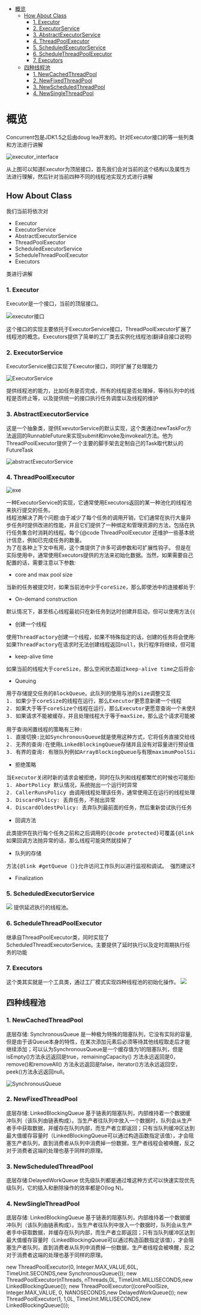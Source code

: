 <!-- TOC -->

- [概览](#%E6%A6%82%E8%A7%88)
  - [How About Class](#how-about-class)
    - [1. Executor](#1-executor)
    - [2. ExecutorService](#2-executorservice)
    - [3. AbstractExecutorService](#3-abstractexecutorservice)
    - [4. ThreadPoolExecutor](#4-threadpoolexecutor)
    - [5. ScheduledExecutorService](#5-scheduledexecutorservice)
    - [6. ScheduleThreadPoolExecutor](#6-schedulethreadpoolexecutor)
    - [7. Executors](#7-executors)
  - [四种线程池](#%E5%9B%9B%E7%A7%8D%E7%BA%BF%E7%A8%8B%E6%B1%A0)
    - [1. NewCachedThreadPool](#1-newcachedthreadpool)
    - [2. NewFixedThreadPool](#2-newfixedthreadpool)
    - [3. NewScheduledThreadPool](#3-newscheduledthreadpool)
    - [4. NewSingleThreadPool](#4-newsinglethreadpool)

<!-- /TOC -->

# 概览

Concurrent包是JDK1.5之后由doug lea开发的。针对Executor接口的等一些列类和方法进行讲解

![executor_interface](images/Executor_interface.jpg)

从上图可以知道Executor为顶层接口，首先我们会对当前的这个结构以及属性方法进行理解，然后针对当前四种不同的线程池实现方式进行讲解

## How About Class

我们当前将依次对

* Executor
* ExecutorService
* AbstractExecutorService
* ThreadPoolExecutor
* ScheduledExecutorService
* ScheduleThreadPoolExecutor
* Executors

类进行讲解

### 1. Executor

Executor是一个接口，当前的顶层接口。

![executor接口](images/Executor_class.jpg)

这个接口的实现主要依托于ExecutorService接口，ThreadPoolExecutor扩展了线程池的概念。Executors提供了简单的工厂类去实例化线程池(翻译自接口说明)

### 2. ExecutorService

ExecutorService接口实现了Executor接口，同时扩展了处理能力

![ExecutorService](images/ExecutorService_class.jpg)

提供线程池的能力，比如任务是否完成，所有的线程是否处理掉，等待队列中的线程是否终止等，以及提供统一的接口执行任务调度以及线程的维护

### 3. AbstractExecutorService

这是一个抽象类，提供ExevutorService的默认实现，这个类通过newTaskFor方法返回的RunnableFuture来实现submit和invoke及invokeall方法。他为ThreadPoolExecutor提供了一个主要的脚手架去定制自己的Task取代默认的FutureTask

![abstractExecutorService](images/AbstractExecutorService_class.jpg)

### 4. ThreadPoolExecutor

![exe](images/ThreadPoolExecutor.jpg)

一种ExecutorService的实现，它通常使用Executors返回的某一种池化的线程池来执行提交的任务。  
线程池解决了两个问题:由于减少了每个任务的调用开销，它们通常在执行大量异步任务时提供改进的性能，并且它们提供了一种绑定和管理资源的方法，包括在执行任务集合时消耗的线程。每个{@code ThreadPoolExecutor 还维护一些基本统计信息，例如已完成任务的数量。  
为了在各种上下文中有用，这个类提供了许多可调参数和可扩展性钩子。 但是在实际使用中，通常使用Executors提供的方法来初始化数据。当然，如果需要自己配置的话，需要注意以下参数:

* core and max pool size

<pre>
当新的任务被提交时，如果当前池中少于coreSize，那么即使池中的连接都处于空闲状态依然会创建新的线程来处理。如果当前池中的线程数大于coreSize小于max size，只有当阻塞队列满了之后才新创建线程。
</pre>

* On-demand construction

<pre>
默认情况下，甚至核心线程最初只在新任务到达时创建并启动，但可以使用方法{@link #prestartCoreThread}或{@link #prestartAllCoreThreads}动态覆盖。 如果使用非空队列构造池，则可能需要预启动线程。
</pre>

* 创建一个线程

<pre>
使用ThreadFactory创建一个线程，如果不特殊指定的话，创建的任务将会使用相同的分组和权限、并且是非守护状态  
如果ThreadFactory在请求时无法创建线程返回null，执行程序将继续，但可能无法执行任何任务。Thread应该拥有修改线程的权限。 如果使用池的工作线程或其他线程不具备此功能权限，服务可能会降级：配置更改可能不会及时生效，关机池可能会保留在可以终止但未完成的状态。
</pre>

* keep-alive time

<pre>
如果当前的线程大于coreSize，那么空闲状态超过keep-alive time之后将会被回收掉。如果设置allowCoreThreadTimeOut为true，那么如果keepAliveTime不为零，那么所有的线程都可能被回收掉
</pre>

* Queuing

<pre>
用于存储提交任务的BlockQueue。此队列的使用与池的size调整交互
1. 如果少于coreSize的线程在运行，那么Executor更愿意新建一个线程
2. 如果大于等于coreSize个线程在运行，那么Executor更愿意查询一个未使用的线程
3. 如果请求不能被缓存，并且处理线程大于等于maxSize，那么这个请求可能被丢弃

用于查询闲置线程的策略有三种:
1. 直接切换:比如SynchronousQueue就是使用这种方式，它将任务直接交给线程处理，而不去保存他们。在这种情况下，如果当前没有可用的线程，那么查询空置线程的任务就会失败，所以就直接创建一个线程。此策略在处理可能具有内部依赖性的请求集时避免了锁定。直接切换的话一般需要不对最大值进行设置以避免任务被拒绝掉。这也可以理解为当命令继续平均到达的速度超过可以处理的速度时，无限制的线程增长。
2. 无界的查询:在使用LinkedBlockingQueue存储并且没有对容量进行预设值，当所有corePoolSize线程忙时，导致新任务在队列中等待。所以在等待队列满之前，队列中只有coreSize个线程在处理。这可能导致  当命令继续以比处理命令更快的速度到达时，无限制的工作队列增长。
3. 有界的查询: 有限队列例如ArrayBlockingQueue与有限maximumPoolSizes一起使用时有助于防止资源耗尽，但可能更难以调整和控制。 队列大小和最大池大小可以相互影响：使用大型队列和小型池，将会导致CPU使用率降低，OS资源和上下文切换开销，但可能导致人为的低吞吐量。 如果任务经常阻塞（例如，如果它们是I / O绑定的），系统可能能够为您提供比您允许的更多线程的时间。 使用小队列通常需要更大的池大小，这会使CPU更加繁忙，但可能会遇到不可接受的调度开销，这也会降低吞吐量
</pre>

* 拒绝策略

<pre>
当Executor关闭时新的请求会被拒绝，同时在队列和线程都繁忙的时候也可能拒绝。总共有四种拒绝策略:
1. AbortPolicy 默认情况，系统抛出一个运行时异常
2. CallerRunsPolicy 由调用线程处理该任务，通常使用正在运行的线程处理当前的请求，这可能降低当前运行效率
3. DiscardPolicy: 丢弃任务，不抛出异常
4. DiscardOldestPolicy: 丢弃队列最前面的任务，然后重新尝试执行任务
</pre>

* 回调方法

<pre>
此类提供在执行每个任务之前和之后调用的{@code protected}可覆盖{@link #beforeExecute（Thread，Runnable）}和{@link #afterExecute（Runnable，Throwable）}方法。这些可以用来操纵执行环境; 例如，重新初始化ThreadLocals，收集统计信息或添加日志条目。 此外，可以重写方法{@link #terminated}以执行Executor完全终止后需要执行的任何特殊处理。
如果回调方法抛异常的话，那么线程可能突然就挂掉了
</pre>

* 队列的存储

<pre>
方法{@link #getQueue（）}允许访问工作队列以进行监视和调试。 强烈建议不要将此方法用于任何其他目的。 当大量排队的任务被取消时，两个提供的方法{@link #remove（Runnable）}和{@link #purge}可用于协助存储回收。
</pre>

* Finalization

### 5. ScheduledExecutorService

![](images/ScheduledExecutorService_class.jpg)
提供延迟执行的线程池。

### 6. ScheduleThreadPoolExecutor

继承自ThreadPoolExecutor类，同时实现了ScheduledThreadExecutorService。主要提供了延时执行以及定时周期执行任务的功能

### 7. Executors

这个类其实就是一个工具类，通过工厂模式实现四种线程池的初始化操作。
![](images/Executors_class.jpg)


## 四种线程池

### 1. NewCachedThreadPool

底层存储: SynchronousQueue 是一种极为特殊的阻塞队列，它没有实际的容量,但是由于该Queue本身的特性，在某次添加元素后必须等待其他线程取走后才能继续添加；可以认为SynchronousQueue是一个缓存值为1的阻塞队列，但是 isEmpty()方法永远返回是true，remainingCapacity() 方法永远返回是0，remove()和removeAll() 方法永远返回是false，iterator()方法永远返回空，peek()方法永远返回null。

![SynchronousQueue](images/SynchronousQueue_class.jpg)

### 2. NewFixedThreadPool

底层存储: LinkedBlockingQueue 基于链表的阻塞队列，内部维持着一个数据缓冲队列（该队列由链表构成）。当生产者往队列中放入一个数据时，队列会从生产者手中获取数据，并缓存在队列内部，而生产者立即返回；只有当队列缓冲区达到最大值缓存容量时（LinkedBlockingQueue可以通过构造函数指定该值），才会阻塞生产者队列，直到消费者从队列中消费掉一份数据，生产者线程会被唤醒，反之对于消费者这端的处理也基于同样的原理。

### 3. NewScheduledThreadPool

底层存储:DelayedWorkQueue 优先级队列都是通过堆这种方式可以快速实现优先级队列，它的插入和删除操作的效率都是O(log N)。

### 4. NewSingleThreadPool

底层存储: LinkedBlockingQueue 基于链表的阻塞队列，内部维持着一个数据缓冲队列（该队列由链表构成）。当生产者往队列中放入一个数据时，队列会从生产者手中获取数据，并缓存在队列内部，而生产者立即返回；只有当队列缓冲区达到最大值缓存容量时（LinkedBlockingQueue可以通过构造函数指定该值），才会阻塞生产者队列，直到消费者从队列中消费掉一份数据，生产者线程会被唤醒，反之对于消费者这端的处理也基于同样的原理。

new ThreadPoolExecutor(0, Integer.MAX_VALUE,60L, TimeUnit.SECONDS,new SynchronousQueue<Runnable>());
new ThreadPoolExecutor(nThreads, nThreads,0L, TimeUnit.MILLISECONDS,new LinkedBlockingQueue<Runnable>());
new ThreadPoolExecutor((corePoolSize, Integer.MAX_VALUE, 0, NANOSECONDS,new DelayedWorkQueue());
new ThreadPoolExecutor(1, 1,0L, TimeUnit.MILLISECONDS,new LinkedBlockingQueue<Runnable>()));